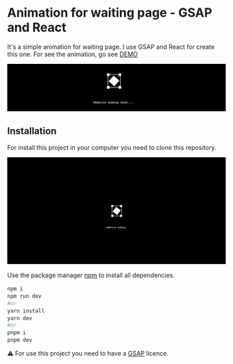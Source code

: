 # Animation for waiting page - GSAP and React

It's a simple animation for waiting page. I use GSAP and React for create this one.
For see the animation, go see [DEMO](https://www.qodall.com/)

![Picture of Home Page](./ReadMe/HomePage.png)

## Installation

For install this project in your computer you need to clone this repository.

![Gif of Home Page](./ReadMe/GifPage.gif)

Use the package manager [npm](https://www.npmjs.com/) to install all dependencies.

```bash
npm i
npm run dev
#or 
yarn install
yarn dev
#or 
pnpm i
pnpm dev
```

⚠️ For use this project you need to have a [GSAP](https://greensock.com/gsap/) licence.

